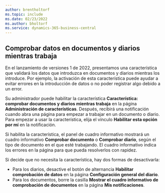```yaml
---
author: brentholtorf
ms.topic: include
ms.date: 02/23/2022
ms.author: bholtorf
ms.service: dynamics-365-business-central
---
```

## Comprobar datos en documentos y diarios mientras trabaja

En el lanzamiento de versiones 1 de 2022, presentamos una característica que validará los datos que introduzca en documentos y diarios mientras los introduce. Por ejemplo, la activación de esta característica puede ayudar a evitar errores en la introducción de datos o no poder registrar algo debido a un error. 

Su administrador puede habilitar la característica **Característica: comprobar documentos y diarios mientras trabaja** en la página **Administración de características**. Después, recibirá una notificación cuando abra una página para empezar a trabajar en un documento o diario. Para empezar a usar la característica, elija el vínculo **Habilitar esta opción por mí** en la notificación. 

Si habilita la característica, el panel de cuadro informativo mostrará un cuadro informativo **Comprobar documento** o **Comprobar diario**, según el tipo de documento en el que esté trabajando. El cuadro informativo indica los errores en la página para que pueda resolverlos con rapidez.

Si decide que no necesita la característica, hay dos formas de desactivarla:

* Para los diarios, desactive el botón de alternancia **Habilitar comprobación de datos** en la página **Configuración general del diario**.
* Para los documentos, borre la casilla **Mostrar el cuadro informativo de comprobación de documentos** en la página **Mis notificaciones**.